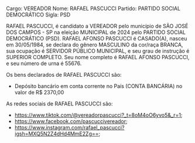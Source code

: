 Cargo: VEREADOR
Nome: RAFAEL PASCUCCI
Partido: PARTIDO SOCIAL DEMOCRÁTICO
Sigla: PSD

RAFAEL PASCUCCI, é candidato a VEREADOR pelo município de SÃO JOSÉ DOS CAMPOS - SP na eleição MUNICIPAL de 2024 pelo PARTIDO SOCIAL DEMOCRÁTICO (PSD).
RAFAEL AFONSO PASCUCCI é CASADO(A), nasceu em 30/05/1984, se declara do gênero MASCULINO da cor/raça BRANCA, sua ocupação é SERVIDOR PÚBLICO MUNICIPAL, e seu grau de instrução é SUPERIOR COMPLETO.
Seu nome completo é RAFAEL AFONSO PASCUCCI, e seu número de urna é 55676.

Os bens declarados de RAFAEL PASCUCCI são: 
- Depósito bancário em conta corrente no País (CONTA BANCÁRIA) no valor de R$ 2370,00

As redes sociais de RAFAEL PASCUCCI são:
- https://www.tiktok.com/@vereadorpascucci?_t=8oM4oO6yvo5&_r=1;
- https://www.facebook.com/pascuccivereador;
- https://www.instagram.com/rafael_pascucci?igsh=MXQ5N2Z4dHd4MmE2Zg==;